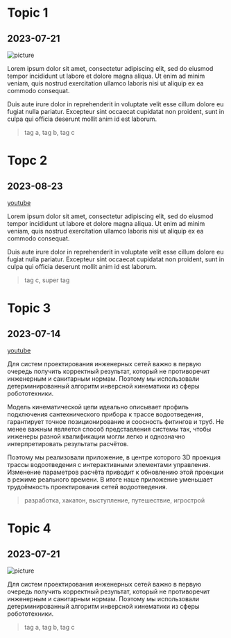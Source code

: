 # Topic 1

## 2023-07-21

![picture](2023/birds.png)

Lorem ipsum dolor sit amet, consectetur adipiscing elit, sed do eiusmod tempor incididunt ut labore et dolore magna
aliqua. Ut enim ad minim veniam, quis nostrud exercitation ullamco laboris nisi ut aliquip ex ea commodo consequat.

Duis aute irure dolor in reprehenderit in voluptate velit esse cillum dolore eu fugiat nulla pariatur. Excepteur sint
occaecat cupidatat non proident, sunt in culpa qui officia deserunt mollit anim id est laborum.

> tag a, tag b, tag c

# Topc 2

## 2023-08-23

[youtube](https://www.youtube.com/watch?v=dQw4w9WgXcQ)

Lorem ipsum dolor sit amet, consectetur adipiscing elit, sed do eiusmod tempor incididunt ut labore et dolore magna
aliqua. Ut enim ad minim veniam, quis nostrud exercitation ullamco laboris nisi ut aliquip ex ea commodo consequat.

Duis aute irure dolor in reprehenderit in voluptate velit esse cillum dolore eu fugiat nulla pariatur. Excepteur sint
occaecat cupidatat non proident, sunt in culpa qui officia deserunt mollit anim id est laborum.

> tag c, super tag

# Topic 3

## 2023-07-14

[youtube](https://www.youtube.com/watch?v=dQw4w9WgXcQ)

Для систем проектирования инженерных сетей важно в первую очередь получить корректный результат, который не противоречит
инженерным и санитарным нормам. Поэтому мы использовали детерминированный алгоритм инверсной кинематики из сферы
робототехники. 

Модель кинематической цепи идеально описывает профиль подключения сантехнического прибора к трассе
водоотведения, гарантирует точное позиционирование и соосность фитингов и труб. Не менее важным является способ
представления системы так, чтобы инженеры разной квалификации могли легко и однозначно интерпретировать результаты
расчётов. 

Поэтому мы реализовали приложение, в центре которого 3D проекция трассы водоотведения с интерактивными
элементами управления. Изменение параметров расчёта приводит к обновлению этой проекции в режиме реального времени. В
итоге наше приложение уменьшает трудоёмкость проектирования сетей водоотведения.

> разработка, хакатон, выступление, путешествие, игрострой

# Topic 4

## 2023-07-21

![picture](2023/birds.png)

Для систем проектирования инженерных сетей важно в первую очередь получить корректный результат, который не противоречит
инженерным и санитарным нормам. Поэтому мы использовали детерминированный алгоритм инверсной кинематики из сферы
робототехники.

> tag a, tag b, tag c
